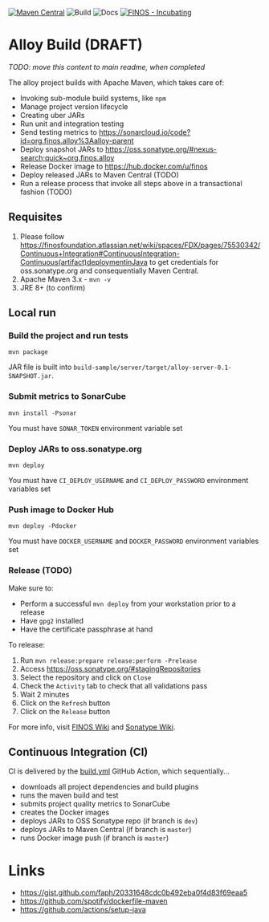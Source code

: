 [![Maven Central](https://img.shields.io/maven-central/v/org.finos.alloy/alloy.svg?maxAge=2592000)](http://search.maven.org/#search%7Cga%7C1%7Ca%3A%22alloy%22)
![Build](https://github.com/finos/alloy/workflows/alloy-build/badge.svg)
![Docs](https://github.com/finos/alloy/workflows/Docusaurus-website-build/badge.svg)
[![FINOS - Incubating](https://cdn.jsdelivr.net/gh/finos/contrib-toolbox@master/images/badge-incubating.svg)](https://finosfoundation.atlassian.net/wiki/display/FINOS/Archived)

# Alloy Build (DRAFT)

*TODO: move this content to main readme, when completed*

The alloy project builds with Apache Maven, which takes care of:
- Invoking sub-module build systems, like `npm`
- Manage project version lifecycle
- Creating uber JARs
- Run unit and integration testing
- Send testing metrics to https://sonarcloud.io/code?id=org.finos.alloy%3Aalloy-parent
- Deploy snapshot JARs to https://oss.sonatype.org/#nexus-search;quick~org.finos.alloy
- Release Docker image to https://hub.docker.com/u/finos
- Deploy released JARs to Maven Central (TODO)
- Run a release process that invoke all steps above in a transactional fashion (TODO)

## Requisites
1. Please follow https://finosfoundation.atlassian.net/wiki/spaces/FDX/pages/75530342/Continuous+Integration#ContinuousIntegration-Continuous(artifact)deploymentinJava to get credentials for oss.sonatype.org and consequentially Maven Central.
2. Apache Maven 3.x - `mvn -v`
3. JRE 8+ (to confirm)

## Local run

### Build the project and run tests
```
mvn package
```
JAR file is built into `build-sample/server/target/alloy-server-0.1-SNAPSHOT.jar`.

### Submit metrics to SonarCube
```
mvn install -Psonar
```
You must have `SONAR_TOKEN` environment variable set

### Deploy JARs to oss.sonatype.org
```
mvn deploy
```
You must have `CI_DEPLOY_USERNAME` and `CI_DEPLOY_PASSWORD` environment variables set

### Push image to Docker Hub
```
mvn deploy -Pdocker
```
You must have `DOCKER_USERNAME` and `DOCKER_PASSWORD` environment variables set

### Release (TODO)
Make sure to:
- Perform a successful `mvn deploy` from your workstation prior to a release
- Have `gpg2` installed
- Have the certificate passphrase at hand

To release:
1. Run `mvn release:prepare release:perform -Prelease`
2. Access https://oss.sonatype.org/#stagingRepositories
3. Select the repository and click on `Close`
4. Check the `Activity` tab to check that all validations pass
5. Wait 2 minutes
6. Click on the `Refresh` button
7. Click on the `Release` button

For more info, visit [FINOS Wiki](https://finosfoundation.atlassian.net/wiki/spaces/FDX/pages/75530322/Java#Java-Release) and [Sonatype Wiki](https://central.sonatype.org/pages/releasing-the-deployment.html).

## Continuous Integration (CI)
CI is delivered by the [build.yml](.github/build.yml) GitHub Action, which sequentially...
- downloads all project dependencies and build plugins
- runs the maven build and test
- submits project quality metrics to SonarCube
- creates the Docker images
- deploys JARs to OSS Sonatype repo (if branch is `dev`)
- deploys JARs to Maven Central (if branch is `master`)
- runs Docker image push (if branch is `master`)

# Links
- https://gist.github.com/faph/20331648cdc0b492eba0f4d83f69eaa5
- https://github.com/spotify/dockerfile-maven
- https://github.com/actions/setup-java
